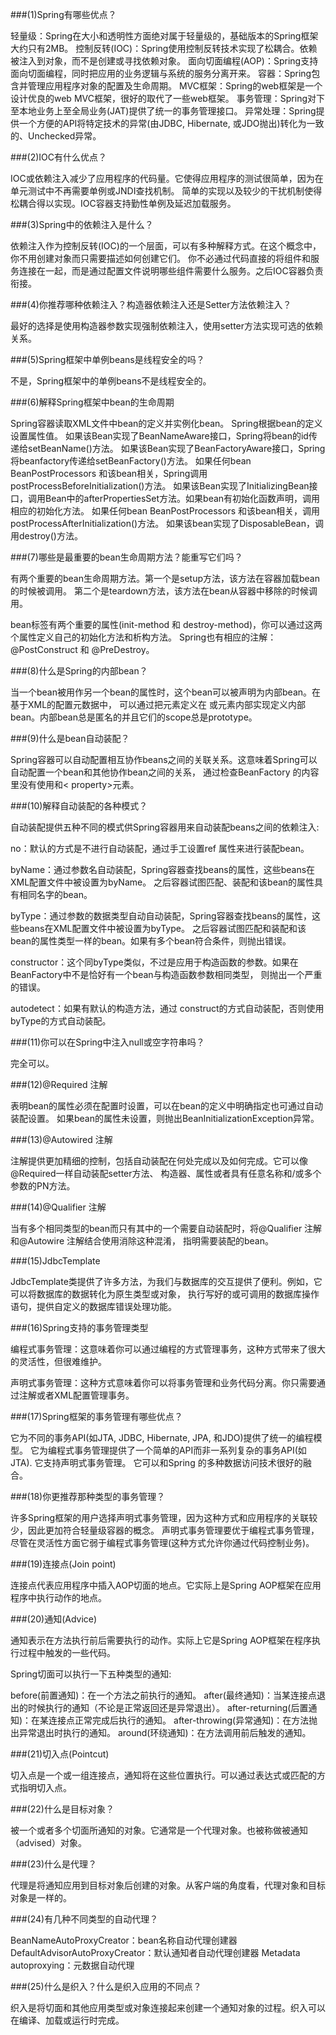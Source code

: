 ﻿###(1)Spring有哪些优点？

轻量级：Spring在大小和透明性方面绝对属于轻量级的，基础版本的Spring框架大约只有2MB。
控制反转(IOC)：Spring使用控制反转技术实现了松耦合。依赖被注入到对象，而不是创建或寻找依赖对象。
面向切面编程(AOP)：Spring支持面向切面编程，同时把应用的业务逻辑与系统的服务分离开来。
容器：Spring包含并管理应用程序对象的配置及生命周期。
MVC框架：Spring的web框架是一个设计优良的web MVC框架，很好的取代了一些web框架。
事务管理：Spring对下至本地业务上至全局业务(JAT)提供了统一的事务管理接口。
异常处理：Spring提供一个方便的API将特定技术的异常(由JDBC, Hibernate, 或JDO抛出)转化为一致的、Unchecked异常。

###(2)IOC有什么优点？

IOC或依赖注入减少了应用程序的代码量。它使得应用程序的测试很简单，因为在单元测试中不再需要单例或JNDI查找机制。
简单的实现以及较少的干扰机制使得松耦合得以实现。IOC容器支持勤性单例及延迟加载服务。

###(3)Spring中的依赖注入是什么？

依赖注入作为控制反转(IOC)的一个层面，可以有多种解释方式。在这个概念中，你不用创建对象而只需要描述如何创建它们。
你不必通过代码直接的将组件和服务连接在一起，而是通过配置文件说明哪些组件需要什么服务。之后IOC容器负责衔接。

###(4)你推荐哪种依赖注入？构造器依赖注入还是Setter方法依赖注入？

最好的选择是使用构造器参数实现强制依赖注入，使用setter方法实现可选的依赖关系。

###(5)Spring框架中单例beans是线程安全的吗？

不是，Spring框架中的单例beans不是线程安全的。

###(6)解释Spring框架中bean的生命周期

Spring容器读取XML文件中bean的定义并实例化bean。
Spring根据bean的定义设置属性值。
如果该Bean实现了BeanNameAware接口，Spring将bean的id传递给setBeanName()方法。
如果该Bean实现了BeanFactoryAware接口，Spring将beanfactory传递给setBeanFactory()方法。
如果任何bean BeanPostProcessors 和该bean相关，Spring调用postProcessBeforeInitialization()方法。
如果该Bean实现了InitializingBean接口，调用Bean中的afterPropertiesSet方法。如果bean有初始化函数声明，调用相应的初始化方法。
如果任何bean BeanPostProcessors 和该bean相关，调用postProcessAfterInitialization()方法。
如果该bean实现了DisposableBean，调用destroy()方法。

###(7)哪些是最重要的bean生命周期方法？能重写它们吗？

有两个重要的bean生命周期方法。第一个是setup方法，该方法在容器加载bean的时候被调用。
第二个是teardown方法，该方法在bean从容器中移除的时候调用。

bean标签有两个重要的属性(init-method 和 destroy-method)，你可以通过这两个属性定义自己的初始化方法和析构方法。
Spring也有相应的注解：@PostConstruct 和 @PreDestroy。

###(8)什么是Spring的内部bean？

当一个bean被用作另一个bean的属性时，这个bean可以被声明为内部bean。在基于XML的配置元数据中，
可以通过把元素定义在 或元素内部实现定义内部bean。内部bean总是匿名的并且它们的scope总是prototype。

###(9)什么是bean自动装配？

Spring容器可以自动配置相互协作beans之间的关联关系。这意味着Spring可以自动配置一个bean和其他协作bean之间的关系，
通过检查BeanFactory 的内容里没有使用和< property>元素。

###(10)解释自动装配的各种模式？

自动装配提供五种不同的模式供Spring容器用来自动装配beans之间的依赖注入:

no：默认的方式是不进行自动装配，通过手工设置ref 属性来进行装配bean。

byName：通过参数名自动装配，Spring容器查找beans的属性，这些beans在XML配置文件中被设置为byName。
之后容器试图匹配、装配和该bean的属性具有相同名字的bean。

byType：通过参数的数据类型自动自动装配，Spring容器查找beans的属性，这些beans在XML配置文件中被设置为byType。
之后容器试图匹配和装配和该bean的属性类型一样的bean。如果有多个bean符合条件，则抛出错误。

constructor：这个同byType类似，不过是应用于构造函数的参数。如果在BeanFactory中不是恰好有一个bean与构造函数参数相同类型，
则抛出一个严重的错误。

autodetect：如果有默认的构造方法，通过 construct的方式自动装配，否则使用 byType的方式自动装配。

###(11)你可以在Spring中注入null或空字符串吗？

完全可以。

###(12)@Required 注解

表明bean的属性必须在配置时设置，可以在bean的定义中明确指定也可通过自动装配设置。
如果bean的属性未设置，则抛出BeanInitializationException异常。

###(13)@Autowired 注解

注解提供更加精细的控制，包括自动装配在何处完成以及如何完成。它可以像@Required一样自动装配setter方法、
构造器、属性或者具有任意名称和/或多个参数的PN方法。

###(14)@Qualifier 注解

当有多个相同类型的bean而只有其中的一个需要自动装配时，将@Qualifier 注解和@Autowire 注解结合使用消除这种混淆，
指明需要装配的bean。

###(15)JdbcTemplate

JdbcTemplate类提供了许多方法，为我们与数据库的交互提供了便利。例如，它可以将数据库的数据转化为原生类型或对象，
执行写好的或可调用的数据库操作语句，提供自定义的数据库错误处理功能。

###(16)Spring支持的事务管理类型

编程式事务管理：这意味着你可以通过编程的方式管理事务，这种方式带来了很大的灵活性，但很难维护。

声明式事务管理：这种方式意味着你可以将事务管理和业务代码分离。你只需要通过注解或者XML配置管理事务。

###(17)Spring框架的事务管理有哪些优点？

它为不同的事务API(如JTA, JDBC, Hibernate, JPA, 和JDO)提供了统一的编程模型。
它为编程式事务管理提供了一个简单的API而非一系列复杂的事务API(如JTA).
它支持声明式事务管理。
它可以和Spring 的多种数据访问技术很好的融合。

###(18)你更推荐那种类型的事务管理？

许多Spring框架的用户选择声明式事务管理，因为这种方式和应用程序的关联较少，因此更加符合轻量级容器的概念。
声明式事务管理要优于编程式事务管理，尽管在灵活性方面它弱于编程式事务管理(这种方式允许你通过代码控制业务)。

###(19)连接点(Join point)

连接点代表应用程序中插入AOP切面的地点。它实际上是Spring AOP框架在应用程序中执行动作的地点。

###(20)通知(Advice)

通知表示在方法执行前后需要执行的动作。实际上它是Spring AOP框架在程序执行过程中触发的一些代码。

Spring切面可以执行一下五种类型的通知:

before(前置通知)：在一个方法之前执行的通知。
after(最终通知)：当某连接点退出的时候执行的通知（不论是正常返回还是异常退出）。
after-returning(后置通知)：在某连接点正常完成后执行的通知。
after-throwing(异常通知)：在方法抛出异常退出时执行的通知。
around(环绕通知)：在方法调用前后触发的通知。

###(21)切入点(Pointcut)

切入点是一个或一组连接点，通知将在这些位置执行。可以通过表达式或匹配的方式指明切入点。

###(22)什么是目标对象？

被一个或者多个切面所通知的对象。它通常是一个代理对象。也被称做被通知（advised）对象。

###(23)什么是代理？

代理是将通知应用到目标对象后创建的对象。从客户端的角度看，代理对象和目标对象是一样的。

###(24)有几种不同类型的自动代理？

BeanNameAutoProxyCreator：bean名称自动代理创建器
DefaultAdvisorAutoProxyCreator：默认通知者自动代理创建器
Metadata autoproxying：元数据自动代理

###(25)什么是织入？什么是织入应用的不同点？

织入是将切面和其他应用类型或对象连接起来创建一个通知对象的过程。织入可以在编译、加载或运行时完成。

